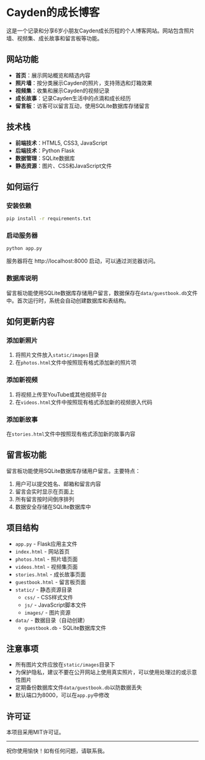 # Cayden的成长博客

这是一个记录和分享6岁小朋友Cayden成长历程的个人博客网站。网站包含照片墙、视频集、成长故事和留言板等功能。

## 网站功能

- **首页**：展示网站概览和精选内容
- **照片墙**：按分类展示Cayden的照片，支持筛选和灯箱效果
- **视频集**：收集和展示Cayden的视频记录
- **成长故事**：记录Cayden生活中的点滴和成长经历
- **留言板**：访客可以留言互动，使用SQLite数据库存储留言

## 技术栈

- **前端技术**：HTML5, CSS3, JavaScript
- **后端技术**：Python Flask
- **数据管理**：SQLite数据库
- **静态资源**：图片、CSS和JavaScript文件

## 如何运行

### 安装依赖

```bash
pip install -r requirements.txt
```

### 启动服务器

```bash
python app.py
```

服务器将在 http://localhost:8000 启动，可以通过浏览器访问。

### 数据库说明

留言板功能使用SQLite数据库存储用户留言，数据保存在`data/guestbook.db`文件中。首次运行时，系统会自动创建数据库和表结构。

## 如何更新内容

### 添加新照片

1. 将照片文件放入`static/images`目录
2. 在`photos.html`文件中按照现有格式添加新的照片项

### 添加新视频

1. 将视频上传至YouTube或其他视频平台
2. 在`videos.html`文件中按照现有格式添加新的视频嵌入代码

### 添加新故事

在`stories.html`文件中按照现有格式添加新的故事内容

## 留言板功能

留言板功能使用SQLite数据库存储用户留言。主要特点：

1. 用户可以提交姓名、邮箱和留言内容
2. 留言会实时显示在页面上
3. 所有留言按时间倒序排列
4. 数据安全存储在SQLite数据库中

## 项目结构

- `app.py` - Flask应用主文件
- `index.html` - 网站首页
- `photos.html` - 照片墙页面
- `videos.html` - 视频集页面
- `stories.html` - 成长故事页面
- `guestbook.html` - 留言板页面
- `static/` - 静态资源目录
  - `css/` - CSS样式文件
  - `js/` - JavaScript脚本文件
  - `images/` - 图片资源
- `data/` - 数据目录（自动创建）
  - `guestbook.db` - SQLite数据库文件

## 注意事项

- 所有图片文件应放在`static/images`目录下
- 为保护隐私，建议不要在公开网站上使用真实照片，可以使用处理过的或示意性图片
- 定期备份数据库文件`data/guestbook.db`以防数据丢失
- 默认端口为8000，可以在`app.py`中修改

## 许可证

本项目采用MIT许可证。

---

祝你使用愉快！如有任何问题，请联系我。